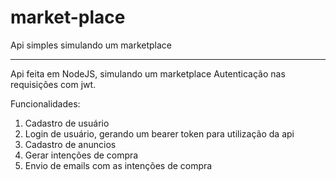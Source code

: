 # market-place
Api simples simulando um marketplace

<hr>

Api feita em NodeJS, simulando um marketplace
Autenticação nas requisições com jwt.

Funcionalidades:

 1. Cadastro de usuário
 2. Login de usuário, gerando um bearer token para utilização da api
 3. Cadastro de anuncios
 4. Gerar intenções de compra
 5. Envio de emails com as intenções de compra
